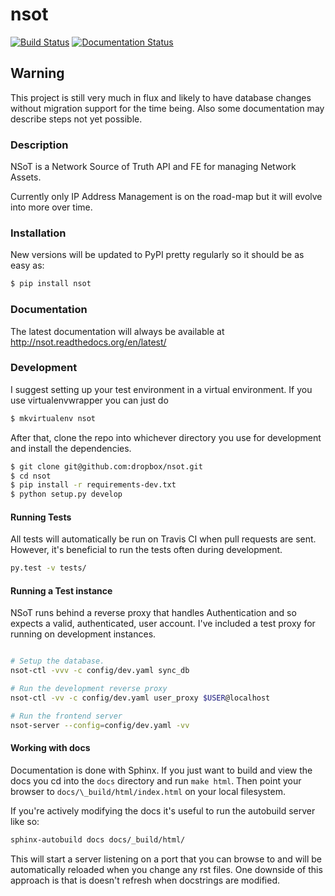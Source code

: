 # nsot

[![Build Status](https://travis-ci.org/dropbox/nsot.png?branch=master)](https://travis-ci.org/dropbox/nsot)
[![Documentation Status](https://readthedocs.org/projects/nsot/badge/?version=latest)](https://readthedocs.org/projects/nsot/?badge=latest)

## Warning

This project is still very much in flux and likely to have database changes without
migration support for the time being. Also some documentation may describe steps not yet possible.

### Description

NSoT is a Network Source of Truth API and FE for managing Network Assets.

Currently only IP Address Management is on the road-map but it will evolve
into more over time.


### Installation

New versions will be updated to PyPI pretty regularly so it should be as easy
as:

```bash
$ pip install nsot
```

### Documentation

The latest documentation will always be available at http://nsot.readthedocs.org/en/latest/

### Development

I suggest setting up your test environment in a virtual environment. If you use
virtualenvwrapper you can just do

```bash
$ mkvirtualenv nsot
```

After that, clone the repo into whichever directory you use for development
and install the dependencies.

```bash
$ git clone git@github.com:dropbox/nsot.git
$ cd nsot
$ pip install -r requirements-dev.txt
$ python setup.py develop
```
#### Running Tests
All tests will automatically be run on Travis CI when pull requests are sent.
However, it's beneficial to run the tests often during development.

```bash
py.test -v tests/
```

#### Running a Test instance

NSoT runs behind a reverse proxy that handles Authentication and so expects
a valid, authenticated, user account. I've included a test proxy for running
on development instances.

```bash

# Setup the database.
nsot-ctl -vvv -c config/dev.yaml sync_db

# Run the development reverse proxy
nsot-ctl -vv -c config/dev.yaml user_proxy $USER@localhost

# Run the frontend server
nsot-server --config=config/dev.yaml -vv

```

#### Working with docs

Documentation is done with Sphinx. If you just want to build and view the docs you
cd into the `docs` directory and run `make html`. Then point your browser to
`docs/\_build/html/index.html` on your local filesystem.

If you're actively modifying the docs it's useful to run the autobuild server like
so:

```bash
sphinx-autobuild docs docs/_build/html/
```

This will start a server listening on a port that you can browse to and will
be automatically reloaded when you change any rst files. One downside of this
approach is that is doesn't refresh when docstrings are modified.
